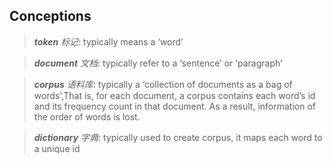 Conceptions
---
> **_token_** _标记_: typically means a ‘word’

> **_document_** _文档_: typically refer to a ‘sentence’ or ‘paragraph’

> **_corpus_** _语料库_: typically a ‘collection of documents as a bag of words’,That is, for each document, 
a corpus contains each word’s id and its frequency count in that document. As a result, information of the 
order of words is lost.

> **_dictionary_** _字典_: typically used to create corpus, it maps each word to a unique id